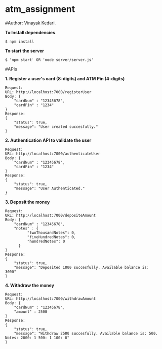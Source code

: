 # atm_assignment

#Author: Vinayak Kedari.

**To Install dependencies**
```
$ npm install
```

**To start the server**
```
$ 'npm start' OR 'node server/server.js'
```

#APIs

**1. Register a user's card (8-digits) and ATM Pin (4-digits)**
```
Request:
URL: http://localhost:7000/registerUser
Body: {
    "cardNum" : "12345678",
    "cardPin" : "1234"
}
Response:
{
    "status": true,
    "message": "User created succesfully."
}
```

**2. Authentication API to validate the user**
```
Request:
URL: http://localhost:7000/authenticateUser
Body: {
    "cardNum" : "12345678",
    "cardPin" : "1234"
}
Response:
{
    "status": true,
    "message": "User Authenticated."
}
```

**3. Deposit the money**
```
Request:
URL: http://localhost:7000/depositeAmount
Body: {
    "cardNum" : "12345678",
    "notes" : {
		  "twoThousandNotes": 0,
		  "fiveHundredNotes": 0,
		  "hundredNotes": 0
	  }
}
Response:
{
    "status": true,
    "message": "Deposited 1000 succesfully. Available balance is: 3000"
}
```

**4. Withdraw the money**
```
Request:
URL: http://localhost:7000/withdrawAmount
Body: {
    "cardNum" : "12345678",
    "amount" : 2500
}
Response:
{
    "status": true,
    "message": "Withdraw 2500 succesfully. Available balance is: 500. Notes: 2000: 1 500: 1 100: 0"
}
```
